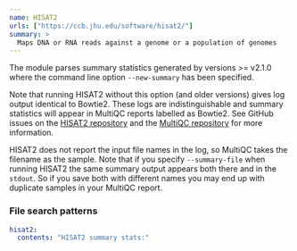 ```yaml
---
name: HISAT2
urls: ["https://ccb.jhu.edu/software/hisat2/"]
summary: >
  Maps DNA or RNA reads against a genome or a population of genomes
---
```


<!--
~~~~~ DO NOT EDIT ~~~~~
This file is autogenerated from the MultiQC module python docstring.
Do not edit the markdown, it will be overwritten.

File path for the source of this content: test-data/data/modules/hisat2/hisat2.py
~~~~~~~~~~~~~~~~~~~~~~~
-->

The module parses summary statistics generated by versions >= v2.1.0 where
the command line option `--new-summary` has been specified.

Note that running HISAT2 without this option (and older versions)
gives log output identical to Bowtie2. These logs are indistinguishable
and summary statistics will appear in MultiQC reports labelled as Bowtie2.
See GitHub issues on the [HISAT2 repository](https://github.com/infphilo/hisat2/issues/48)
and the [MultiQC repository](https://github.com/MultiQC/MultiQC/issues/221)
for more information.

HISAT2 does not report the input file names in the log, so MultiQC
takes the filename as the sample. Note that if you specify
`--summary-file` when running HISAT2 the same summary output
appears both there and in the `stdout`. So if you save both with
different names you may end up with duplicate samples in your
MultiQC report.

### File search patterns

```yaml
hisat2:
  contents: "HISAT2 summary stats:"
```
